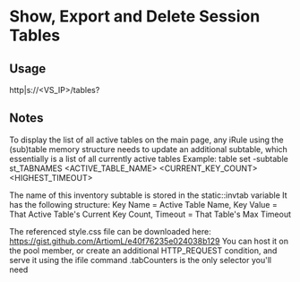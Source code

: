 # Show, Export and Delete Session Tables

## Usage
http|s://<VS_IP>/tables?

## Notes
To display the list of all active tables on the main page, any iRule using the (sub)table memory structure needs to update an additional subtable, which essentially is a list of all currently active tables
Example: table set -subtable st_TABNAMES <ACTIVE_TABLE_NAME> <CURRENT_KEY_COUNT> <HIGHEST_TIMEOUT>

 The name of this inventory subtable is stored in the static::invtab variable
 It has the following structure:
 Key Name = Active Table Name, Key Value = That Active Table's Current Key Count, Timeout = That Table's Max Timeout

 The referenced style.css file can be downloaded here: https://gist.github.com/ArtiomL/e40f76235e024038b129
 You can host it on the pool member, or create an additional HTTP_REQUEST condition, and serve it using the ifile command
 .tabCounters is the only selector you'll need

